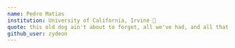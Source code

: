 ```yaml
---
name: Pedro Matias
institution: University of California, Irvine 🚩
quote: this old dog ain't about to forget, all we've had, and all that's next
github_user: zydeon
---
```

